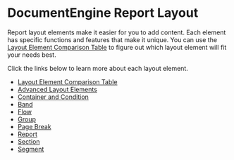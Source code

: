 ﻿<!--
|metadata|
{
    "fileName": "documentengine-report-layout",
    "controlName": "Infragistics Document Library",
    "tags": ["Layouts","Reporting"]
}
|metadata|
-->

# DocumentEngine Report Layout

Report layout elements make it easier for you to add content. Each element has specific functions and features that make it unique. You can use the [Layout Element Comparison Table](DocumentEngine-Layout-Element-Comparison-Table.html "Explains how the elements available in the document engine work with the layout elements available in the document engine.") to figure out which layout element will fit your needs best.

Click the links below to learn more about each layout element.

-   [Layout Element Comparison Table](DocumentEngine-Layout-Element-Comparison-Table.html "Explains how the elements available in the document engine work with the layout elements available in the document engine.")
-   [Advanced Layout Elements](DocumentEngine-Advanced-Layout-Elements.html "Advance layout elements are not necessary to create a report, but can add extra emphasis to your reprot.")
-   [Container and Condition](DocumentEngine-Container-and-Condition.html "Discusses the container and condition elements.")
-   [Band](DocumentEngine-Band.html "Explains the band element.")
-   [Flow](DocumentEngine-Flow.html "Explains the Flow element.")
-   [Group](DocumentEngine-Group.html "Explains the group element.")
-   [Page Break](DocumentEngine-Page-Break.html "Explains the Page break functionality available in the document engine.")
-   [Report](DocumentEngine-Report.html "Explains the report portion of the document engine.")
-   [Section](DocumentEngine-Section.html "Explains the section element in the document engine.")
-   [Segment](DocumentEngine-Segment.html "Explains the segment element in the document engine.")

 

 


